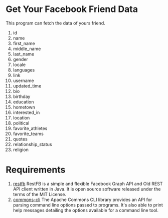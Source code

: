 Get Your Facebook Friend Data
=============================

This program can fetch the data of yours friend.

1. id
2. name
3. first_name
4. middle_name
5. last_name
6. gender
7. locale
8. languages
9. link
10. username
11. updated_time
12. bio
13. birthday
14. education
15. hometown
16. interested_in
17. location
18. political
19. favorite_athletes
20. favorite_teams
21. quotes
22. relationship_status
23. religion

# Requirements

1. [restfb](http://restfb.com/) RestFB is a simple and flexible Facebook Graph API and Old REST API client written in Java. It is open source software released under the terms of the MIT License.
2. [commons-cli](http://commons.apache.org/proper/commons-cli/index.html) The Apache Commons CLI library provides an API for parsing command line options passed to programs. It's also able to print help messages detailing the options available for a command line tool.
